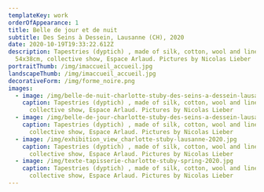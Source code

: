 ```yaml
---
templateKey: work
orderOfAppearance: 1
title: Belle de jour et de nuit
subtitle: Des Seins à Dessein, Lausanne (CH), 2020
date: 2020-10-19T19:33:22.612Z
description: Tapestries (dyptich) , made of silk, cotton, wool and linen
  54x38cm, collective show, Espace Arlaud. Pictures by Nicolas Lieber
portraitThumb: /img/imaccueil_accueil.jpg
landscapeThumb: /img/imaccueil_accueil.jpg
decorativeForm: /img/forme_noire.png
images:
  - image: /img/belle-de-nuit-charlotte-stuby-des-seins-a-dessein-lausanne-2020_copie.jpg
    caption: Tapestries (dyptich) , made of silk, cotton, wool and linen 54x38cm,
      collective show, Espace Arlaud. Pictures by Nicolas Lieber
  - image: /img/belle-de-jour-charlotte-stuby-des-seins-a-dessein-lausanne-2020.jpg
    caption: Tapestries (dyptich) , made of silk, cotton, wool and linen 54x38cm,
      collective show, Espace Arlaud. Pictures by Nicolas Lieber
  - image: /img/exhibition_view_charlotte-stuby-lausanne-2020.jpg
    caption: Tapestries (dyptich) , made of silk, cotton, wool and linen 54x38cm,
      collective show, Espace Arlaud. Pictures by Nicolas Lieber
  - image: /img/texte-tapisserie-charlotte-stuby-spring-2020.jpg
    caption: Tapestries (dyptich) , made of silk, cotton, wool and linen 54x38cm,
      collective show, Espace Arlaud. Pictures by Nicolas Lieber
---
```

